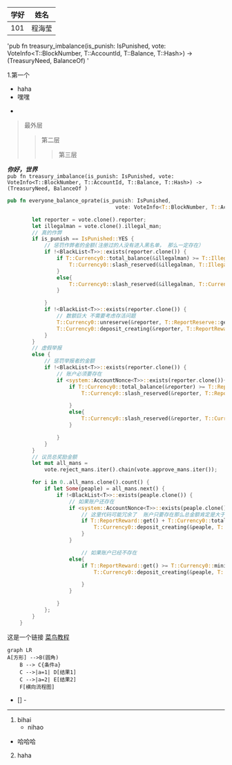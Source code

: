 |学好|姓名|
|---|---|
|101|程海莹|
'pub fn treasury_imbalance(is_punish: IsPunished, vote:
	VoteInfo<T::BlockNumber, T::AccountId, T::Balance, T::Hash>) -> (TreasuryNeed, BalanceOf<T>) '   
	
1.第一个       

   - haha
   - 嘿嘿  
   * 
    
>最外层
>>第二层
>>>第三层  

***你好，世界***  
`pub fn treasury_imbalance(is_punish: IsPunished, vote: VoteInfo<T::BlockNumber, T::AccountId, T::Balance, T::Hash>) -> (TreasuryNeed, BalanceOf ) `
```rust
pub fn everyone_balance_oprate(is_punish: IsPunished,
								   vote: VoteInfo<T::BlockNumber, T::AccountId, T::Balance, T::Hash>){

		let reporter = vote.clone().reporter;
		let illegalman = vote.clone().illegal_man;
		// 真的作弊
		if is_punish == IsPunished::YES {
			// 惩罚作弊者的金额(注册过的人没有进入黑名单， 那么一定存在）
			if !<BlackList<T>>::exists(reporter.clone()) {
				if T::Currency0::total_balance(&illegalman) >= T::IllegalPunishment::get(){
					T::Currency0::slash_reserved(&illegalman, T::IllegalPunishment::get());
				}
				else{
					T::Currency0::slash_reserved(&illegalman, T::Currency0::total_balance(&illegalman));
				}

			}
			if !<BlackList<T>>::exists(reporter.clone()) {
				// 数额巨大 不需要考虑存活问题
				T::Currency0::unreserve(&reporter, T::ReportReserve::get());
				T::Currency0::deposit_creating(&reporter, T::ReportReward::get());
			}
		}
		// 虚假举报
		else {
			// 惩罚举报者的金额
			if !<BlackList<T>>::exists(reporter.clone()) {
				// 账户必须要存在
				if <system::AccountNonce<T>>::exists(reporter.clone()){
					if T::Currency0::total_balance(&reporter) >= T::ReportReserve::get(){
						T::Currency0::slash_reserved(&reporter, T::ReportReserve::get());

					}
					else{
						T::Currency0::slash_reserved(&reporter, T::Currency0::total_balance(&reporter));
					}

				}
			}
		}
		// 议员总奖励金额
		let mut all_mans =
			vote.reject_mans.iter().chain(vote.approve_mans.iter());

		for i in 0..all_mans.clone().count() {
			if let Some(peaple) = all_mans.next() {
				if !<BlackList<T>>::exists(peaple.clone()) {
					// 如果账户还存在
					if <system::AccountNonce<T>>::exists(peaple.clone()){
						// 这里代码可能冗余了  账户只要存在那么总金额肯定是大于最小存活金额的
						if T::ReportReward::get() + T::Currency0::total_balance(&peaple) >= T::Currency0::minimum_balance(){
							T::Currency0::deposit_creating(&peaple, T::CouncilReward::get());
						}
					}

						// 如果账户已经不存在
					else{
						if T::ReportReward::get() >= T::Currency0::minimum_balance(){
							T::Currency0::deposit_creating(&peaple, T::CouncilReward::get());

						}
					}

				}
			};
		}
	}  
```  
这是一个链接 [菜鸟教程](https://www.runoob.com)  

```mermaid
graph LR
A[方形] -->B(圆角)
    B --> C{条件a}
    C -->|a=1| D[结果1]
    C -->|a=2| E[结果2]
    F[横向流程图]
```  

- [] -

***


1. bihai    
   * nihao
  - 哈哈哈
2. haha
